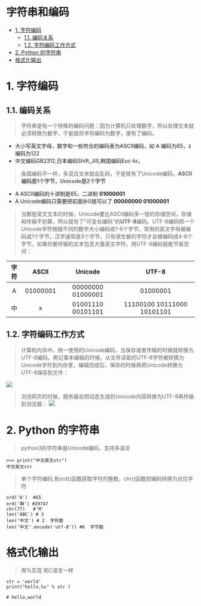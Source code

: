   # 字符串和编码
<!-- TOC -->

- [1. 字符编码](#1-字符编码)
    - [1.1. 编码关系](#11-编码关系)
    - [1.2. 字符编码工作方式](#12-字符编码工作方式)
- [2. Python 的字符串](#2-python-的字符串)
- [格式化输出](#格式化输出)

<!-- /TOC -->
# 1. 字符编码
## 1.1. 编码关系
 > 字符串是有一个特殊的编码问题：因为计算机只处理数字，所以处理文本就必须转换为数字，于是就将字符编码为数字，便有了编码。

 - 大小写英文字母，数字和一些符合的编码表为ASCII编码，如 A 编码为65，z 编码为122
 - 中文编码GB2312,日本编码Shift_JIS,韩国编码Euc-kr。
> 各国编码不一样，多混合文本就会乱码，于是就有了Unicode编码。**ASCII 编码是1个字节，Unicode是2个字节** 


 - A ASCII编码的十进制是65，二进制 **01000001**
 - A Unicode编码只需要把前面补0就可以了 **00000000 01000001**

 > 当都是英文文本的时候，Unicode要比ASCII编码多一倍的存储空间，存储和传输不划算，所以就有了"可变长编码"的**UTF-8**编码。UTF-8编码把一个Unicode字符根据不同的数字大小编码成1-6个字节，常用的英文字母被编码成1个字节，汉字通常是3个字节，只有很生僻的字符才会被编码成4-6个字节。如果你要传输的文本包含大量英文字符，用UTF-8编码就能节省空间：
 

 字符 | ASCII | Unicode | UTF-8 
  :-: |  :-:  | :-:     | :-: 
  A | 01000001 | 00000000 01000001	|01000001
  中|	x	    |01001110 00101101	|11100100 10111000 10101101


## 1.2. 字符编码工作方式
> 计算机内存中，统一使用的Unicode编码，当保存或者传输的时候就转换为UTF-8编码。用记事本编辑的时候，从文件读取的UTF-8字符被转换为Unicode字符到内存里，编辑完成后，保存的时候再把Unicode转换为UTF-8保存到文件：

![](https://cdn.liaoxuefeng.com/cdn/files/attachments/001387245992536e2ba28125cf04f5c8985dbc94a02245e000/0)

> 浏览网页的时候，服务器会把动态生成的Unicode内容转换为UTF-8再传输到浏览器：
![](https://cdn.liaoxuefeng.com/cdn/files/attachments/001387245979827634fd6204f9346a1ae6358d9ed051666000/0)

# 2. Python 的字符串
> python3的字符串是Unicode编码，支持多语言
```
>>> print("中文英文str")
中文英文str
```
> 单个字符编码,有ord()函数获取字符的整数，chr()函数把编码转换为对应字符

```
ord('A')  #65
ord('琳') #29747
chr(77)   #'M'
len('ABC') # 3      
len('中文') # 2  字符数
len('中文'.encode('utf-8')) #6  字节数

```
# 格式化输出

> 用%实现 和C语言一样
```
str = 'world'
print("hello,%s" % str )  

# hello,world
```




